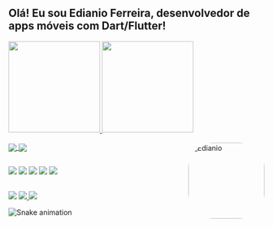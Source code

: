## Olá! Eu sou Edianio Ferreira, desenvolvedor de apps móveis com Dart/Flutter!

<div>
  <a href="https://github.com/edianio"/>
  <img height="180em" src="https://github-readme-stats.vercel.app/api?username=edianio&show_icons=true&theme=gotham&include_all_commits=true&count_private=true" />
  <img height="180em" src="https://github-readme-stats.vercel.app/api/top-langs/?username=edianio&layout_compact=true&langs_count=3&theme=gotham" />
</div>

<div style="display: inline_block"><br/>
  <img align="center" src="https://img.shields.io/badge/Dart-0175C2?style=for-the-badge&logo=dart&logoColor=white">
  <img align="center" src="https://img.shields.io/badge/Flutter-02569B?style=for-the-badge&logo=flutter&logoColor=white">
  <img align="right" alt="Edianio" height="150" style="border-radius:50px;" src="https://i.pinimg.com/564x/2e/81/3d/2e813dda8f4d47fb44d8035dec275f03.jpg">
</div>
  
##
 
<div>
  <a href = "mailto:edianioferreira2@gmail.com"><img src="https://img.shields.io/badge/Gmail-D14836?style=for-the-badge&logo=gmail&logoColor=white" target="_blank"></a>
  <a href="https://instagram.com/edianioferreira" target="_blank"><img src="https://img.shields.io/badge/Instagram-E4405F?style=for-the-badge&logo=instagram&logoColor=white" target="_blank"></a>
 	<a href="https://www.linkedin.com/in/edianio-ferreira-90228437" target="_blank"><img src="https://img.shields.io/badge/LinkedIn-0077B5?style=for-the-badge&logo=linkedin&logoColor=white" target="_blank"></a>
 <a href="https://br.pinterest.com/edianio_ferreira/" target="_blank"><img src="https://img.shields.io/badge/Pinterest-%23E60023.svg?&style=for-the-badge&logo=Pinterest&logoColor=white" target="_blank"></a>
  <a href="https://play.google.com/store/apps/dev?id=7273336520584890891" target="_blank"><img src="https://img.shields.io/badge/Google_Play-414141?style=for-the-badge&logo=google-play&logoColor=white" target="_blank"></a>
</div>

##

<div>
  <img src="https://img.shields.io/badge/Nintendo_3DS-D12228?style=for-the-badge&logo=nintendo-3ds&logoColor=white" target="_blank">
  <a href="SW-2681-2829-7201" alt="SW-2681-2829-7201"><img src="https://img.shields.io/badge/Nintendo_Switch-E60012?style=for-the-badge&logo=nintendo-switch&logoColor=white" target="_blank">
  <a href="https://steamcommunity.com/id/edianioferreira" target="_blank"><img src="https://img.shields.io/badge/Steam-000000?style=for-the-badge&logo=steam&logoColor=white" target="_blank"></a>
</div>

![Snake animation](https://github.com/edianio/edianio/blob/output/github-contribution-grid-snake.svg)